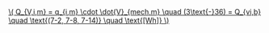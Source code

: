 <a href="/eco2_guide_center/1.%20ECO2%20Logic%20Guide/Hee1_Equation_List.html" class="equation-link" target="_blank" rel="noopener noreferrer">
  \( Q_{V,i,m} = q_{i,m} \cdot \dot{V}_{mech,m} \quad (3\text{-}36) = Q_{vi,b} \quad \text{(7-2, 7-8, 7-14)} \quad \text{[Wh]} \)
</a>

